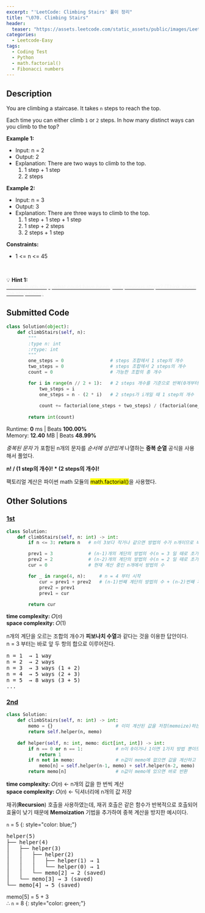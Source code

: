 ```yaml
---
excerpt: "'LeetCode: Climbing Stairs' 풀이 정리"
title: "\070. Climbing Stairs"
header:
  teaser: "https://assets.leetcode.com/static_assets/public/images/LeetCode_Sharing.png"
categories:
  - Leetcode-Easy
tags:
  - Coding Test
  - Python
  - math.factorial()
  - Fibonacci numbers
---
```


## <i class="fa-solid fa-file-lines"></i> Description

You are climbing a staircase. It takes `n` steps to reach the top.

Each time you can either climb `1` or `2` steps. In how many distinct ways can you climb to the top?

**Example 1:**

- Input: n = 2
- Output: 2
- Explanation: There are two ways to climb to the top.
   1. 1 step + 1 step
   2. 2 steps

**Example 2:**

- Input: n = 3
- Output: 3
- Explanation: There are three ways to climb to the top.
   1. 1 step + 1 step + 1 step
   2. 1 step + 2 steps
   3. 2 steps + 1 step

**Constraints:**

- 1 <= n <= 45
<br>

💡 **Hint 1:**   
<u><span style="color:#F5F5F5">To reach nth step, what could have been your previous steps? (Think about the step sizes)</span></u>


## <i class="fa-solid fa-cloud-arrow-up"></i> Submitted Code

```python
class Solution(object):
    def climbStairs(self, n):
        """
        :type n: int
        :rtype: int
        """
        one_steps = 0                 # steps 조합에서 1 step의 개수
        two_steps = 0                 # steps 조합에서 2 steps의 개수
        count = 0                     # 가능한 조합의 총 개수

        for i in range(n // 2 + 1):   # 2 steps 개수를 기준으로 반복(0개부터 n//2개까지)
            two_steps = i             
            one_steps = n - (2 * i)   # 2 steps가 i개일 때 1 step의 개수
            
            count += factorial(one_steps + two_steps) / (factorial(one_steps) * factorial(two_steps))
        
        return int(count)
```
<i class="fa-solid fa-clock"></i> Runtime: **0** ms \| Beats **100.00%**    
<i class="fa-solid fa-memory"></i> Memory: **12.40** MB \| Beats **48.99%**

*중복된 문자* 가 포함된 n개의 문자를 *순서에 상관있게* 나열하는 **중복 순열** 공식을 사용해서 풀었다.

**n! / (1 step의 개수)! \* (2 steps의 개수)!**

팩토리얼 계산은 파이썬 math 모듈의 <mark>math.factorial()</mark>을 사용했다.


## <i class="fa-solid fa-flask"></i> Other Solutions

### <a href="https://leetcode.com/problems/climbing-stairs/solutions/6162936/dynamic-programming-solution-by-niits-k9xe/" target="_blank">1st</a>

```python
class Solution:
    def climbStairs(self, n: int) -> int:
        if n <= 3: return n   # n이 3보다 작거나 같으면 방법의 수가 n개이므로 바로 n을 반환

        prev1 = 3             # (n-1)개의 계단의 방법의 수(n = 3 일 때로 초기화)
        prev2 = 2             # (n-2)개의 계단의 방법의 수(n = 2 일 때로 초기화)
        cur = 0               # 현재 계산 중인 n개에서 방법의 수

        for _ in range(4, n):     # n = 4 부터 시작
            cur = prev1 + prev2   # (n-1)번째 계단의 방법의 수 + (n-2)번째 계단의 방법의 수
            prev2 = prev1
            prev1 = cur
        
        return cur
```
<i class="fa-solid fa-clock"></i> **time complexity:** 𝑂(𝑛)    
<i class="fa-solid fa-memory"></i> **space complexity:** 𝑂(1)           

n개의 계단을 오르는 조합의 개수가 **피보나치 수열**과 같다는 것을 이용한 답안이다.  
n = 3 부터는 바로 앞 두 항의 합으로 이루어진다.

<pre>
n = 1  → 1 way
n = 2  → 2 ways
n = 3  → 3 ways (1 + 2)
n = 4  → 5 ways (2 + 3)
n = 5  → 8 ways (3 + 5)
...
</pre>

### <a href="https://leetcode.com/problems/climbing-stairs/solutions/3708750/4-methods-beats-100-c-java-python-beginn-bvot/" target="_blank">2nd</a>

```python
class Solution:
    def climbStairs(self, n: int) -> int:
        memo = {}                       # 이미 계산된 값을 저장(memoize)하는 딕셔너리
        return self.helper(n, memo)
    
    def helper(self, n: int, memo: dict[int, int]) -> int:
        if n == 0 or n == 1:            # n이 0이거나 1이면 1가지 방법 뿐이므로 1 반환
            return 1
        if n not in memo:               # n값이 memo에 없으면 값을 계산하고 저장
            memo[n] = self.helper(n-1, memo) + self.helper(n-2, memo)
        return memo[n]                  # n값이 memo에 있으면 바로 반환
```
<i class="fa-solid fa-clock"></i> **time complexity:** 𝑂(𝑛) ← n개의 값을 한 번씩 계산            
<i class="fa-solid fa-memory"></i> **space complexity:** 𝑂(𝑛) ← 딕셔너리에 n개의 값 저장   

재귀(**Recursion**) 호출을 사용하였는데, 재귀 호출은 같은 함수가 반복적으로 호출되어 효율이 낮기 때문에 **Memoization** 기법을 추가하여 중복 계산을 방지한 예시이다.

`n` = 5
{: style="color: blue;"}

<pre>
helper(5)
├── helper(4)
│   ├── helper(3)
│   │   ├── helper(2)
│   │   │   ├── helper(1) → 1
│   │   │   └── helper(0) → 1
│   │   └── memo[2] → 2 (saved)
│   └── memo[3] → 3 (saved)
└── memo[4] → 5 (saved)
</pre>

memo[5] = 5 + 3    
∴ `n` = 8
{: style="color: green;"}